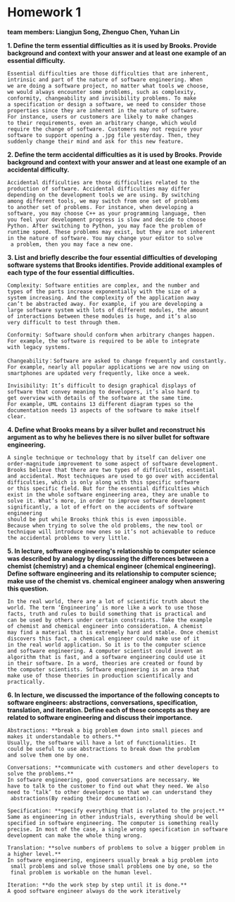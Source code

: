 # Homework 1

**team members: Liangjun Song, Zhenguo Chen, Yuhan Lin**

**1. Define the term essential difficulties as it is used by Brooks. 
Provide background and context with your answer and at least one 
example of an essential difficulty.**

    Essential difficulties are those difficulties that are inherent,
    intrinsic and part of the nature of software engineering. When 
    we are doing a software project, no matter what tools we choose,
    we would always encounter some problems, such as complexity, 
    conformity, changeability and invisibility problems. To make 
    a specification or design a software, we need to consider those
    properties since they are inherent in the nature of software.
    For instance, users or customers are likely to make changes
    to their requirements, even an arbitrary change, which would
    require the change of software. Customers may not require your
    software to support opening a .jpg file yesterday. Then, they 
    suddenly change their mind and ask for this new feature.
    
**2. Define the term accidental difficulties as it is used by Brooks.
 Provide background and context with your answer and at least one 
 example of an accidental difficulty.**

    Accidental difficulties are those difficulties related to the 
    production of software. Accidental difficulties may differ 
    depending on the development tools we are using. By switching 
    among different tools, we may switch from one set of problems 
    to another set of problems. For instance, when developing a 
    software, you may choose C++ as your programming language, then 
    you feel your development progress is slow and decide to choose 
    Python. After switching to Python, you may face the problem of 
    runtime speed. These problems may exist, but they are not inherent 
    in the nature of software. You may change your editor to solve
     a problem, then you may face a new one.

**3. List and briefly describe the four essential difficulties of developing
 software systems that Brooks identifies. Provide additional examples
 of each type of the four essential difficulties.**

    Complexity: Software entities are complex, and the number and 
    types of the parts increase exponentially with the size of a 
    system increasing. And the complexity of the application away 
    can’t be abstracted away. For example, if you are developing a
    large software system with lots of different modules, the amount 
    of interactions between these modules is huge, and it’s also
    very difficult to test through them.

    Conformity: Software should conform when arbitrary changes happen.
    For example, the software is required to be able to integrate 
    with legacy systems.		

    Changeability：Software are asked to change frequently and constantly.
    For example, nearly all popular applications we are now using on
    smartphones are updated very frequently, like once a week.

    Invisibility: It’s difficult to design graphical displays of 
    software that convey meaning to developers, it’s also hard to
    get overview with details of the software at the same time. 
    For example, UML contains 13 different diagram types so the 
    documentation needs 13 aspects of the software to make itself
    clear.

**4. Define what Brooks means by a silver bullet and reconstruct his 
argument as to why he believes there is no silver bullet for software
 engineering.**
    
    A single technique or technology that by itself can deliver one 
    order-magnitude improvement to some aspect of software development.
    Brooks believe that there are two types of difficulties, essential
    and accidental. Most techniques are used to go over with accidental 
    difficulties, which is only along with this specific software 
    or this specific field. But for the essential difficulties which
    exist in the whole software engineering area, they are unable to
    solve it. What’s more, in order to improve software development 
    significantly, a lot of effort on the accidents of software engineering
    should be put while Brooks think this is even impossible. 
    Because when trying to solve the old problems, the new tool or 
    technique will introduce new ones so it’s not achievable to reduce
    the accidental problems to very little.  

**5. In lecture, software engineering's relationship to computer science 
was described by analogy by discussing the differences between a chemist
 (chemistry) and a chemical engineer (chemical engineering). Define 
 software engineering and its relationship to computer science; make 
 use of the chemist vs. chemical engineer analogy when answering this question.**

    In the real world, there are a lot of scientific truth about the
    world. The term ‘Engineering’ is more like a work to use those 
    facts, truth and rules to build something that is practical and 
    can be used by others under certain constraints. Take the example 
    of chemist and chemical engineer into consideration. A chemist 
    may find a material that is extremely hard and stable. Once chemist 
    discovers this fact, a chemical engineer could make use of it 
    in the real world application. So it is to the computer science 
    and software engineering. A computer scientist could invent an 
    algorithm that is fast, and a software engineering could use it
    in their software. In a word, theories are created or found by 
    the computer scientists. Software engineering is an area that 
    make use of those theories in production scientifically and practically.

**6. In lecture, we discussed the importance of the following concepts
 to software engineers: abstractions, conversations, specification, 
 translation, and iteration. Define each of these concepts as they 
 are related to software engineering and discuss their importance.**
    
    Abstractions: **break a big problem down into small pieces and 
    makes it understandable to others.**
    Usually, the software will have a lot of functionalities. It 
    could be useful to use abstractions to break down the problem 
    and solve them one by one.

    Conversations: **communicate with customers and other developers to solve the problems.**
    In software engineering, good conversations are necessary. We 
    have to talk to the customer to find out what they need. We also 
    need to ‘talk’ to other developers so that we can understand they
     abstractions(By reading their documentation).

    Specification: **specify everything that is related to the project.**
    Same as engineering in other industrials, everything should be well 
    specified in software engineering. The computer is something really 
    precise. In most of the case, a single wrong specification in software
    development can make the whole thing wrong.

    Translation: **solve numbers of problems to solve a bigger problem in a higher level.**
    In software engineering, engineers usually break a big problem into
     small problems and solve those small problems one by one, so the 
     final problem is workable on the human level.

    Iteration: **do the work step by step until it is done.**
    A good software engineer always do the work iteratively

